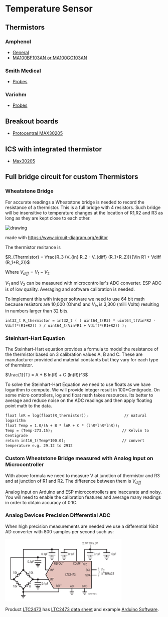 # Temperature Sensor

## Thermistors

### Amphenol
- [General](https://www.amphenol-sensors.com/en/product-spotlights/3468-temperature-sensing-for-medical-devices)
- [MA100BF103AN or MA100GG103AN](https://www.mouser.com/datasheet/2/18/Amphenol_04022020_AAS_920_321E-1826352.pdf)

### Smith Medical
- [Probes](https://www.smiths-medical.com/en-us/products/temperature-management/temperature-probes)

### Variohm
- [Probes](https://www.variohm.com/products/temperature-sensors/medical-temperature-probes)

## Breakout boards
- [Protocentral MAX30205](https://protocentral.com/product/protocentral-max30205-body-temperature-sensor-breakout-board/)

## ICS with integrated thermistor 
- [Max30205](https://www.analog.com/media/en/technical-documentation/data-sheets/max30205.pdf)

## Full bridge circuit for custom Thermistors

### Wheatstone Bridge
For accurate readings a Wheatstone bridge is needed to record the resistance of a thermistor. This is a full bridge with 4 resistors. Such bridge will be insensitive to temperature changes at the location of R1,R2 and R3 as long as they are kept close to each other.

<img src="./assetts/Wheatstone.svg" alt="drawing" height="300"/>

made with https://www.circuit-diagram.org/editor

The thermistor resitance is

$R_{Thermistor} = \frac{R_3 (V_{in} R_2 - V_{diff} (R_1+R_2))}{Vin R1 + Vdiff (R_1+R_2)}$

Where $V_{diff} = V_1 - V_2$

$V_1$ and $V_2$ can be measured with microcontroller's ADC converter. ESP ADC is of low quality. Averaging and software calibration is needed.

To implement this with integer software we need to use 64 bit math because resistors are 10,000 (Ohms) and $V_{in}$ is 3,300 (milli Volts) resulting in numbers larger than 32 bits.

```
int32_t R_thermistor = int32_t ( ( uint64_t(R3) * uint64_t(Vin*R2 - Vdiff*(R1+R2)) ) / uint64_t(Vin*R1 + Vdiff*(R1+R2)) );
```

### Steinhart-Hart Equation

The Steinhart-Hart equation provides a formula to model the resistance of the thermistor based on 3 calibration values A, B and C. These are manufacturer provided and material constants but they vary for each type of thermistor.

$\frac{1}{T} = A + B ln(R) + C (ln(R))^3$

To solve the Steinhart-Hart Equation we need to use floats as we have logarithm to compute. We will provide integer result in 100*Centigrade. On some micro controllers, log and float math takes resources. Its better to average and reduce noise on the ADC readings and then apply floating point math to the data.

```
float lnR = log(float(R_thermistor));                // natural logarithm
float Temp = 1.0/(A + B * lnR + C * (lnR*lnR*lnR));
Temp = (Temp-273.15);                               // Kelvin to Centigrade
return int16_t(Temp*100.0);                         // convert temperature e.g. 29.12 to 2912
```

### Custom Wheatstone Bridge measured with Analog Input on Microcontroller

With above formula we need to measure V at junction of thermistor and R3 and at junction of R1 and R2. The difference between them is $V_{diff}$

Analog input on Arduino and ESP microcontrollers are inaccurate and noisy. You will need to enable the calibration features and average many readings in order to obtain accuracy of 0.1C.

### Analog Devices Precision Differential ADC
When high precision measurements are needed we use a differential 16bit AD converter with 800 samples per second such as:

<img src="./assetts/LTC2471-8586.png" alt="drawing" height="200"/>

Product [LTC2473](https://www.analog.com/en/products/ltc2473.html) has [LTC2473 data sheet](https://www.analog.com/media/en/technical-documentation/data-sheets/24713fb.pdf) and example [Arduino Software](https://github.com/analogdevicesinc/Linduino).
